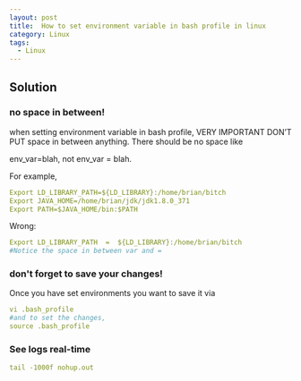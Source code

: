 ```yaml
---
layout: post
title:  How to set environment variable in bash profile in linux
category: Linux
tags:
  - Linux
---
```


## Solution
### no space in between!
when setting environment variable in bash profile, VERY IMPORTANT 
DON’T PUT space in between anything. There should be no space like 

env_var=blah, not env_var = blah.

For example,
```yaml
Export LD_LIBRARY_PATH=${LD_LIBRARY}:/home/brian/bitch
Export JAVA_HOME=/home/brian/jdk/jdk1.8.0_371
Export PATH=$JAVA_HOME/bin:$PATH
```


Wrong:
```yaml
Export LD_LIBRARY_PATH  =  ${LD_LIBRARY}:/home/brian/bitch
#Notice the space in between var and = 
```

### don't forget to save your changes!
Once you have set environments you want to save it via
```yaml
vi .bash_profile 
#and to set the changes, 
source .bash_profile
```

### See logs real-time
```yaml
tail -1000f nohup.out
```


